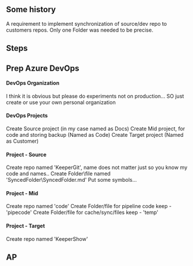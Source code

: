 ## Some history
A requirement to implement synchronization of source/dev repo to customers repos. Only one Folder was needed to be precise.

## Steps 

## Prep Azure DevOps

#### DevOps Organization
I think it is obvious but please do experiments not on production...
SO just create or use your own personal organization

#### DevOps Projects
Create Source project (in my case named as Docs)
Create Mid project, for code and storing backup (Named as Code)
Create Target project (Named as Customer)

#### Project - Source
Create repo named 'KeeperGit', name does not matter just so you know my code and names..
Create Folder\file named 'SyncedFolder\SyncedFolder.md'
Put some symbols...

#### Project - Mid
Create repo named 'code'
Create Folder/file for pipeline code keep - 'pipecode'
Create Folder/file for cache/sync/files keep - 'temp'

#### Project - Target
Create repo named 'KeeperShow'


## AP
